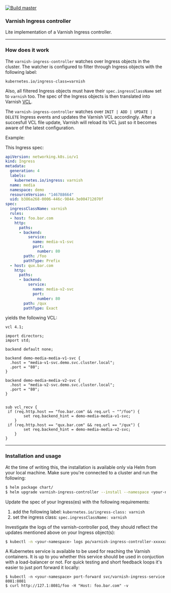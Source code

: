 [![Build master](https://github.com/mariusmagureanu/vingress/actions/workflows/rust.yml/badge.svg)](https://github.com/mariusmagureanu/vingress/actions/workflows/rust.yml)

### Varnish Ingress controller
Lite implementation of a Varnish Ingress controller.

---

### How does it work

The ``varnish-ingress-controller`` watches over Ingress objects in the cluster. The watcher is configured to
filter through Ingress objects with the following label:

```
kubernetes.io/ingress-class=varnish
```

Also, all filtered Ingress objects must have their ``spec.ingressClassName`` set to ``varnish`` too. The spec of the Ingress objects 
is then translated into Varnish [VCL](https://varnish-cache.org/docs/trunk/users-guide/vcl.html).

The ``varnish-ingress-controller`` watches over ``INIT | ADD | UPDATE | DELETE`` Ingress events and updates
the Varnish VCL accordingly. After a succesfull VCL file update, Varnish will reload its VCL just so it becomes aware of the latest configuration.


Example:

This Ingress spec:

```yaml
apiVersion: networking.k8s.io/v1
kind: Ingress
metadata:
  generation: 4
  labels:
    kubernetes.io/ingress: varnish
  name: media
  namespace: demo
  resourceVersion: "146788664"
  uid: b386a268-0006-446c-9844-3e004712070f
spec:
  ingressClassName: varnish
  rules:
  - host: foo.bar.com
    http:
      paths:
      - backend:
          service:
            name: media-v1-svc
            port:
              number: 80
        path: /foo
        pathType: Prefix
  - host: qux.bar.com
    http:
      paths:
      - backend:
          service:
            name: media-v2-svc
            port:
              number: 80
        path: /qux
        pathType: Exact
```

yields the following VCL:

```
vcl 4.1;

import directors;
import std;

backend default none;

backend demo-media-media-v1-svc {
  .host = "media-v1-svc.demo.svc.cluster.local";
  .port = "80";
}
  
backend demo-media-media-v2-svc {
  .host = "media-v2-svc.demo.svc.cluster.local";
  .port = "80";
}
  

sub vcl_recv {
 if (req.http.host == "foo.bar.com" && req.url ~ "^/foo") {
        set req.backend_hint = demo-media-media-v1-svc;
    }
 if (req.http.host == "qux.bar.com" && req.url == "/qux") {
        set req.backend_hint = demo-media-media-v2-svc;
    }
}
```

---

### Installation and usage

At the time of writing this, the installation is available only via Helm from your local machine.
Make sure you're connected to a cluster and run the following:

```sh
$ helm package chart/
$ helm upgrade varnish-ingress-controller --install --namespace <your-namespace> --create-namespace ./varnish-ingress-controller-0.1.0.tgz
```

Update the spec of your Ingress(es) with the following requirements:

1. add the following label: ``kubernetes.io/ingress-class: varnish``
2. set the ingress class: ``spec.ingressClassName: varnish``

Investigate the logs of the varnish-controller pod, they should reflect the updates mentioned above on your Ingress object(s):

```sh
$ kubectl -n <your-namespace> logs po/varnish-ingress-controller-xxxxxxxxxx-yyyyy -c varnish-controller
```

A Kubernetes service is available to be used for reaching the Varnish containers. It is up to you whether this service
should be used in conjuction with a load-balancer or not. 
For quick testing and short feedback loops it's easier to just port forward it locally:

```
$ kubectl -n <your-namespace> port-forward svc/varnish-ingress-service 8081:8081
$ curl http://127.1:8081/foo -H "Host: foo.bar.com" -v
```

